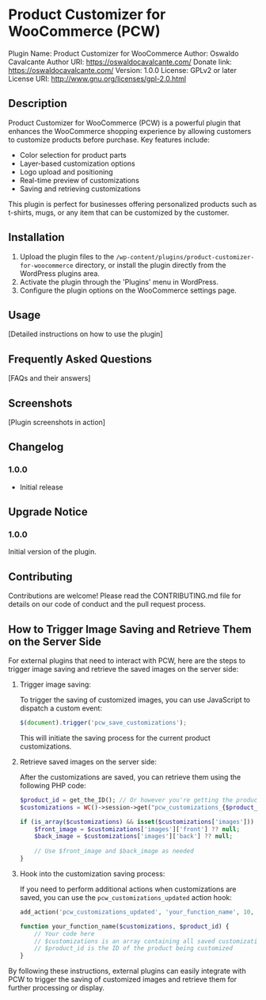 # Product Customizer for WooCommerce (PCW)

Plugin Name: Product Customizer for WooCommerce
Author: Oswaldo Cavalcante
Author URI: https://oswaldocavalcante.com/
Donate link: https://oswaldocavalcante.com/
Version: 1.0.0
License: GPLv2 or later
License URI: http://www.gnu.org/licenses/gpl-2.0.html

## Description

Product Customizer for WooCommerce (PCW) is a powerful plugin that enhances the WooCommerce shopping experience by allowing customers to customize products before purchase. Key features include:

- Color selection for product parts
- Layer-based customization options
- Logo upload and positioning
- Real-time preview of customizations
- Saving and retrieving customizations

This plugin is perfect for businesses offering personalized products such as t-shirts, mugs, or any item that can be customized by the customer.

## Installation

1. Upload the plugin files to the `/wp-content/plugins/product-customizer-for-woocommerce` directory, or install the plugin directly from the WordPress plugins area.
2. Activate the plugin through the 'Plugins' menu in WordPress.
3. Configure the plugin options on the WooCommerce settings page.

## Usage

[Detailed instructions on how to use the plugin]

## Frequently Asked Questions

[FAQs and their answers]

## Screenshots

[Plugin screenshots in action]

## Changelog

### 1.0.0
* Initial release

## Upgrade Notice

### 1.0.0
Initial version of the plugin.

## Contributing

Contributions are welcome! Please read the CONTRIBUTING.md file for details on our code of conduct and the pull request process.

## How to Trigger Image Saving and Retrieve Them on the Server Side

For external plugins that need to interact with PCW, here are the steps to trigger image saving and retrieve the saved images on the server side:

1. Trigger image saving:

   To trigger the saving of customized images, you can use JavaScript to dispatch a custom event:

   ```javascript
   $(document).trigger('pcw_save_customizations');
   ```

   This will initiate the saving process for the current product customizations.

2. Retrieve saved images on the server side:

   After the customizations are saved, you can retrieve them using the following PHP code:

   ```php
   $product_id = get_the_ID(); // Or however you're getting the product ID
   $customizations = WC()->session->get("pcw_customizations_{$product_id}");
   
   if (is_array($customizations) && isset($customizations['images'])) {
       $front_image = $customizations['images']['front'] ?? null;
       $back_image = $customizations['images']['back'] ?? null;
       
       // Use $front_image and $back_image as needed
   }
   ```

3. Hook into the customization saving process:

   If you need to perform additional actions when customizations are saved, you can use the `pcw_customizations_updated` action hook:

   ```php
   add_action('pcw_customizations_updated', 'your_function_name', 10, 2);
   
   function your_function_name($customizations, $product_id) {
       // Your code here
       // $customizations is an array containing all saved customization data
       // $product_id is the ID of the product being customized
   }
   ```

By following these instructions, external plugins can easily integrate with PCW to trigger the saving of customized images and retrieve them for further processing or display.